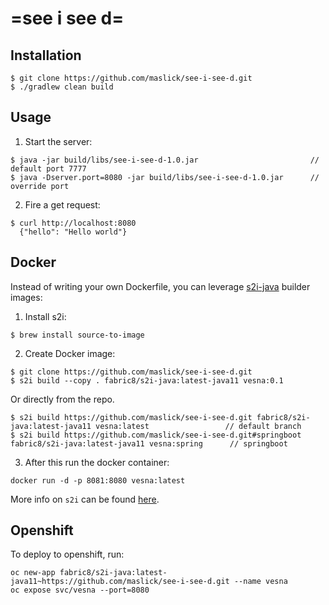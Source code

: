 # =see i see d=

## Installation

```
$ git clone https://github.com/maslick/see-i-see-d.git
$ ./gradlew clean build
```

## Usage

1. Start the server:
```
$ java -jar build/libs/see-i-see-d-1.0.jar                         // default port 7777
$ java -Dserver.port=8080 -jar build/libs/see-i-see-d-1.0.jar      // override port
```

2. Fire a get request:
```
$ curl http://localhost:8080
  {"hello": "Hello world"}
```

## Docker

Instead of writing your own Dockerfile, you can leverage [s2i-java](https://hub.docker.com/r/fabric8/s2i-java/) builder images:

1. Install s2i:
```
$ brew install source-to-image
```

2. Create Docker image:
```
$ git clone https://github.com/maslick/see-i-see-d.git
$ s2i build --copy . fabric8/s2i-java:latest-java11 vesna:0.1
```
Or directly from the repo.
```
$ s2i build https://github.com/maslick/see-i-see-d.git fabric8/s2i-java:latest-java11 vesna:latest                 // default branch
$ s2i build https://github.com/maslick/see-i-see-d.git#springboot fabric8/s2i-java:latest-java11 vesna:spring      // springboot
```

3. After this run the docker container:
```
docker run -d -p 8081:8080 vesna:latest
```

More info on ``s2i`` can be found [here](https://github.com/openshift/source-to-image).


## Openshift

To deploy to openshift, run:
```
oc new-app fabric8/s2i-java:latest-java11~https://github.com/maslick/see-i-see-d.git --name vesna
oc expose svc/vesna --port=8080
```
